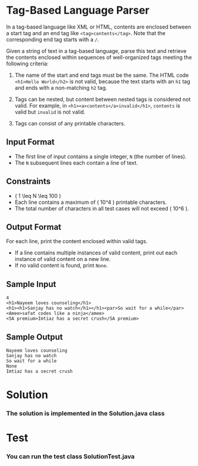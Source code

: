 # Tag-Based Language Parser

In a tag-based language like XML or HTML, contents are enclosed between a start tag and an end tag like `<tag>contents</tag>`. Note that the corresponding end tag starts with a `/`.

Given a string of text in a tag-based language, parse this text and retrieve the contents enclosed within sequences of well-organized tags meeting the following criteria:

1. The name of the start and end tags must be the same. The HTML code `<h1>Hello World</h2>` is not valid, because the text starts with an `h1` tag and ends with a non-matching `h2` tag.

2. Tags can be nested, but content between nested tags is considered not valid. For example, in `<h1><a>contents</a>invalid</h1>`, `contents` is valid but `invalid` is not valid.

3. Tags can consist of any printable characters.

## Input Format

- The first line of input contains a single integer, `N` (the number of lines).
- The `N` subsequent lines each contain a line of text.

## Constraints

- \( 1 \leq N \leq 100 \)
- Each line contains a maximum of \( 10^4 \) printable characters.
- The total number of characters in all test cases will not exceed \( 10^6 \).

## Output Format

For each line, print the content enclosed within valid tags.

- If a line contains multiple instances of valid content, print out each instance of valid content on a new line.
- If no valid content is found, print `None`.

## Sample Input

```4```\
```<h1>Nayeem loves counseling</h1>```\
```<h1><h1>Sanjay has no watch</h1></h1><par>So wait for a while</par>```\
```<Amee>safat codes like a ninja</amee>```\
```<SA premium>Imtiaz has a secret crush</SA premium>```

## Sample Output

```Nayeem loves counseling```\
```Sanjay has no watch```\
```So wait for a while```\
```None```\
```Imtiaz has a secret crush```


# Solution
### The solution is implemented in the Solution.java class

# Test
### You can run the test class SolutionTest.java